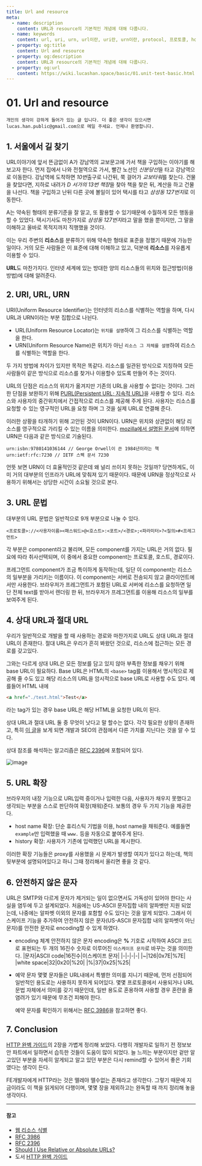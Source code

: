 ```yaml
---
title: Url and resource
meta:
  - name: description
    content: URL과 resource의 기본적인 개념에 대해 다룹니다.
  - name: keywords
    content: url, uri, urn, url이란, uri란, urn이란, protocol, 프로토콜, host, 호스트, 호스트네임, port, 포트, url query, url urn uri 차이, 이스케이프 문자, 상대 URL 절대 URL
  - property: og:title
    content: Url and resource
  - property: og:description
    content: URL과 resource의 기본적인 개념에 대해 다룹니다.
  - property: og:url
    content: https://wiki.lucashan.space/basic/01.unit-test-basic.html
---
```

# 01. Url and resource

`개인의 생각이 강하게 들어가 있는 글 입니다. 더 좋은 생각이 있으시면 lucas.han.public@gmail.com으로 메일 주세요. 언제나 환영합니다.`

## 1. 서울에서 길 찾기
URL이야기에 앞서 뜬금없이 A가 강남역의 교보문고에 가서 책을 구입하는 이야기를 해보고자 한다. 먼저 집에서 나와 전철역으로 가서, 빨간 노선인 *신분당선*을 타고 강남역으로 이동한다. 강남역에 도착하면 *10번*출구로 나간뒤, 쭉 걸어가 *교보타워*를 찾는다. 건물을 찾았다면, 지하로 내려가 *D 서가의 13번 책장*을 찾아 책을 찾은 뒤, 계산을 하고 건물을 나선다. 책을 구입하고 난뒤 다른 곳에 볼일이 있어 택시를 타고 *삼성동 127번지*로 이동한다.

A는 약속된 형태의 분류기준을 잘 알고, 또 활용할 수 있기때문에 수월하게 모든 행동을 할 수 있었다. 택시기사도 마찬가지로 *삼성동 127번지*라고 말을 했을 뿐이지만, 그 말을 이해하고 올바로 목적지까지 직행했을 것이다.

이는 우리 주변의 **리소스**를 분류하기 위해 약속한 형태로 표준을 정했기 때문에 가능한 일이다. 거의 모든 사람들은 이 표준에 대해 이해하고 있고, 덕분에 **리소스**를 자유롭게 이용할 수 있다.

**URL**도 마찬가지다. 인터넷 세계에 있는 방대한 양의 리소스들의 위치와 접근방법(이용 방법)에 대해 알려준다.

## 2. URI, URL, URN
URI(Uniform Resource Identifier)는 인터넷의 리소스를 식별하는 역할을 하며, 다시 URL과 URN이라는 부분 집합으로 나뉜다.

- URL(Uniform Resource Locator)는 `위치를 설명`하여 그 리소스를 식별하는 역할을 한다.
- URN(Uniform Resource Name)은 위치가 아닌 `리소스 그 자체를 설명`하여 리소스를 식별하는 역할을 한다.

두 가지 방법에 차이가 있지만 목적은 똑같다. 리소스를 일관된 방식으로 지칭하여 모든 사람들이 같은 방식으로 리소스를 찾거나 이용할수 있도록 만들어 주는 것이다.

URL의 단점은 리소스의 위치가 옮겨지만 기존의 URL을 사용할 수 없다는 것이다. 그러한 단점을 보완하기 위해 [PURL(Persistent URL; 지속적 URL)](http://www.purlz.org/)을 사용할 수 있다. 리소스와 사용자의 중간위치에서 간접적으로 리소스를 제공해 주게 된다. 사용자는 리소스를 요청할 수 있는 영구적인 URL을 요청 하며 그 것을 실제 URL로 연결해 준다.

이러한 상황을 타개하기 위해 고안된 것이 URN이다. URN은 위치와 상관없이 해당 리소스를 영구적으로 가리킬 수 있는 이름을 의미한다. [mozilla에서 설명된 문서](https://developer.mozilla.org/ko/docs/Web/HTTP/Basics_of_HTTP/Identifying_resources_on_the_Web#URNs)에 의하면 URN은 다음과 같은 방식으로 기술된다.

```
urn:isbn:9780141036144 // George Orwell이 쓴 1984년이라는 책
urn:ietf:rfc:7230 // IETF 스펙 문서 7230
```

언뜻 보면 URN이 더 효율적인것 같은데 왜 널리 쓰이지 못하는 것일까? 당연하게도, 이미 거의 대부분의 인프라가 URL에 맞춰져 있기 때문이다. 때문에 URN을 정상적으로 사용하기 위해서는 상당한 시간이 소요될 것으로 본다.

## 3. URL 문법
대부분의 URL 문법은 일반적으로 9개 부분으로 나눌 수 있다.
```
<프로토콜>://<사용자이름><패스워드>@<호스트>:<포트>/<경로>;<파라미터>?<질의>#<프레그먼트>
```
각 부분은 component라고 불리며, 모든 component를 가지는 URL은 거의 없다. 필요에 따라 취사선택되며, 이 중에서 중요한 component는 프로토콜, 호스트, 경로이다.

프레그먼트 component가 조금 특이하게 동작하는데, 일단 이 component는 리소스의 일부분을 가리키는 이름이다. 이 component는 서버로 전송되지 않고 클라이언트에서만 사용한다. 브라우저가 프레그먼트가 포함된 URL로 서버에 리소스를 요청하면 일단 전체 text를 받아서 렌더링 한 뒤, 브라우저가 프레그먼트를 이용해 리소스의 일부를 보여주게 된다.

## 4. 상대 URL과 절대 URL
우리가 일반적으로 개발을 할 때 사용하는 경로와 마찬가지로 URL도 상대 URL과 절대 URL이 존재한다. 절대 URL은 우리가 흔히 봐왔던 것으로, 리소스에 접근하는 모든 경로를 갖고있다.

그와는 다르게 상대 URL은 모든 정보를 담고 있지 않아 부족한 정보를 채우기 위해 base URL이 필요하다. Base URL은 HTML의 `<base>` tag를 이용해서 명시적으로 제공해 줄 수도 있고 해당 리소스의 URL을 암시적으로 base URL로 사용할 수도 있다. 예를들어 HTML 내에
```HTML
<a href="./test.html">Test</a>
```
라는 tag가 있는 경우 base URL은 해당 HTML을 요청한 URL이 된다.

상대 URL과 절대 URL 둘 중 무엇이 낫다고 말 할수는 없다. 각각 필요한 상황이 존재하고, 특히 [이 글](https://moz.com/blog/relative-vs-absolute-urls-whiteboard-friday)을 보게 되면 개발과 SEO의 관점에서 다른 가치를 지닌다는 것을 알 수 있다.

상대 참조를 해석하는 알고리즘은 [RFC 2396](https://www.ietf.org/rfc/rfc2396.txt)에 포함되어 있다.

![image](https://flylib.com/books/1/2/1/html/2/023_files/image002.gif)

## 5. URL 확장
브라우저의 내장 기능으로 URL입력 중이거나 입력한 다음, 사용자가 채우지 못했다고 생각되는 부분을 스스로 판단하여 확장(채워)준다. 보통의 경우 두 가지 기능을 제공한다.
- host name 확장: 단순 휴리스틱 기법을 이용, host name을 채워준다. 예를들면 `example`만 입력했을 때 `www.` 등을 자동으로 붙여주게 된다.
- history 확장: 사용자가 기존에 입력했던 URL을 제시한다.

이러한 확장 기능들은 proxy를 사용했을 시 문제가 발생할 여지가 있다고 하는데, 책의 뒷부분에 설명되어있다고 하니 그때 정리해서 올리면 좋을 것 같다.

## 6. 안전하지 않은 문자
URL은 SMTP와 다르게 문자가 제거되는 일이 없으면서도 가독성이 있어야 한다는 사실을 염두에 두고 설계되었다. 처음에는 US-ASCII 문자집합 내의 알파벳만 지원 되었는데, 나중에는 알파벳 이외의 문자를 포함할 수도 있다는 것을 알게 되었다. 그래서 이스케이프 기능을 추가하여 안전하지 않은 문자(US-ASCII 문자집합 내의 알파벳이 아닌 문자)를 안전한 문자로 encoding할 수 있게 하였다.

- encoding 체계
  안전하지 않은 문자 encoding은 **%** 기호로 시작하여 ASCII 코드로 표현되는 두 개의 16진수 숫자로 이루어진 `이스케이프 문자`로 바꾸는 것을 의미한다.
  |문자|ASCII code|16진수|이스케이프 문자|
  |-|-|-|-|
  |~|126|0x7E|%7E|
  |white space|32|0x20|%20|
  |%|37|0x25|%25|

- 예약 문자
  몇몇 문자들은 URL내에서 특별한 의미를 지니기 때문에, 먼저 선점되어 일반적인 용도로는 사용하지 못하게 되어있다. 몇몇 프로토콜에서 사용되거나 URL 문법 자체에서 의미를 갖기 때문인데, 일반 용도로 혼용하여 사용할 경우 혼란을 줄 염려가 있기 때문에 무조건 피해야 한다.

  예약 문자를 확인하기 위해서는 [RFC 3986](https://tools.ietf.org/html/rfc3986#section-2.2)을 참고하면 좋다.

## 7. Conclusion
[HTTP 완벽 가이드](https://www.kyobobook.co.kr/product/detailViewKor.laf?mallGb=KOR&ejkGb=KOR&barcode=9788966261208)의 2장을 가볍게 정리해 보았다. 다행히 개발자로 일하기 전 정보보안 파트에서 일하면서 습득한 것들이 도움이 많이 되었다. 늘 느끼는 부분이지만 겉만 알고있던 부분을 자세히 알게되고 알고 있던 부분은 다시 remind할 수 있어서 좋은 기회였다는 생각이 든다.

FE개발자에게 HTTP라는 것은 뗄레야 뗄수없는 존재라고 생각한다. 그렇기 때문에 지금이라도 이 책을 읽게되어 다행이며, 몇몇 장을 제외하고는 완독할 때 까지 정리해 놓을 생각이다.

---
#### 참고
- [웹 리소스 식별](https://developer.mozilla.org/ko/docs/Web/HTTP/Basics_of_HTTP/Identifying_resources_on_the_Web#URNs)
- [RFC 3986](https://tools.ietf.org/html/rfc3986#section-2.2)
- [RFC 2396](https://www.ietf.org/rfc/rfc2396.txt)
- [Should I Use Relative or Absolute URLs?](https://moz.com/blog/relative-vs-absolute-urls-whiteboard-friday)
- 도서 [HTTP 완벽 가이드](https://www.kyobobook.co.kr/product/detailViewKor.laf?mallGb=KOR&ejkGb=KOR&barcode=9788966261208)